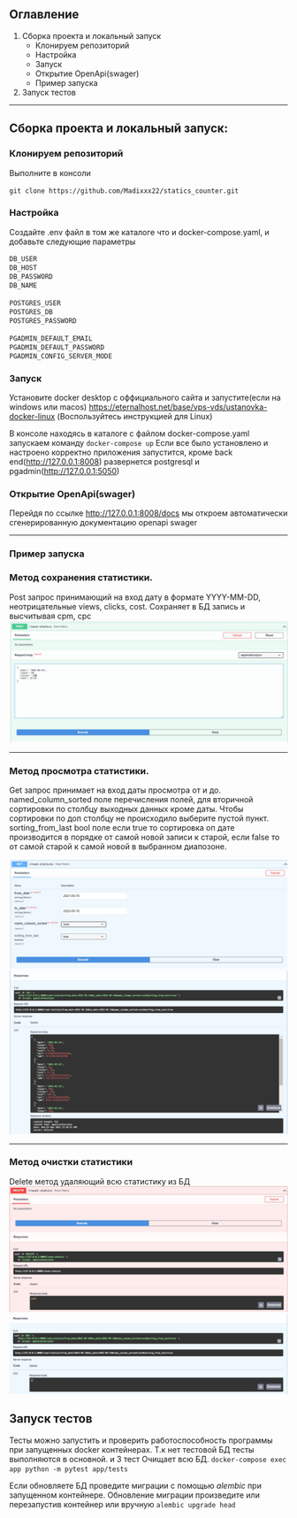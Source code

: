 ## Оглавление
1. Сборка проекта и локальный запуск
    * Клонируем репозиторий
    * Настройка
    * Запуск
    * Открытие OpenApi(swager)
    * Пример запуска
2. Запуск тестов


___

## Сборка проекта и локальный запуск:
### Клонируем репозиторий
Выполните в консоли

`git clone https://github.com/Madixxx22/statics_counter.git`

### Настройка
Создайте .env файл в том же каталоге что и docker-compose.yaml, и добавьте следующие параметры
```
DB_USER
DB_HOST
DB_PASSWORD
DB_NAME

POSTGRES_USER
POSTGRES_DB
POSTGRES_PASSWORD

PGADMIN_DEFAULT_EMAIL
PGADMIN_DEFAULT_PASSWORD
PGADMIN_CONFIG_SERVER_MODE
```
### Запуск
Установите docker desktop с оффициального сайта и запустите(если на windows или macos)
https://eternalhost.net/base/vps-vds/ustanovka-docker-linux (Воспользуйтесь инструкцией для Linux)

В консоле находясь в каталоге с файлом docker-compose.yaml запускаем команду
`docker-compose up` 
Если все было установлено и настроено корректно приложения запустится, кроме back end(http://127.0.0.1:8008) развернется postgresql и pgadmin(http://127.0.0.1:5050)

### Открытие OpenApi(swager)
Перейдя по ссылке http://127.0.0.1:8008/docs мы откроем автоматически сгенерированную документацию openapi swager
____
### Пример запуска
### Метод сохранения статистики.

Post запрос принимающий на вход дату в формате YYYY-MM-DD, неотрицательные views, clicks, cost. Сохраняет в БД запись и высчитывая cpm, cpc
![](https://github.com/Madixxx22/statics_counter/blob/master/img/photo_2022-05-16_16-52-55.jpg)
 ____
 
### Метод просмотра статистики.

Get запрос принимает на вход даты просмотра от и до. named_column_sorted поле перечисления полей, для вторичной сортировки по столбцу выходных данных кроме даты.
Чтобы сортировки по доп столбцу не происходило выберите пустой пункт. sorting_from_last bool поле если true то сортировка оп дате производится в порядке от самой новой записи к старой, если false то от самой старой к самой новой в выбранном диапозоне.

 ![](https://github.com/Madixxx22/statics_counter/blob/master/img/photo_2022-05-16_16-53-09.jpg)
 ![](https://github.com/Madixxx22/statics_counter/blob/master/img/photo_2022-05-16_16-53-15.jpg)
 
 ____
 ### Метод очистки статистики
 Delete метод удаляющий всю статистику из БД
 ![](https://github.com/Madixxx22/statics_counter/blob/master/img/photo_2022-05-16_16-53-18.jpg)
 ![](https://github.com/Madixxx22/statics_counter/blob/master/img/photo_2022-05-16_16-54-25.jpg)

## Запуск тестов
Тесты можно запустить и проверить работоспособность программы при запущенных docker контейнерах. Т.к нет тестовой БД тесты выполняются в основной. и 3 тест Очищает всю БД.
`docker-compose exec app python -m pytest app/tests`

Если обновляете БД проведите миграции с помощью *alembic* при запущенном контейнере. Обновление миграции произведите или перезапустив контейнер или вручную `alembic upgrade head` 
